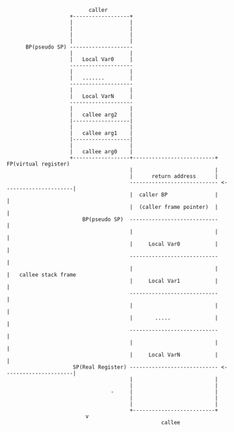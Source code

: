                                                                                                                      
                              caller                                                                                 
                        +------------------+                                                                         
                        |                  |                                                                         
                        |                  |                                                                         
                        |                  |                                                                         
                        |                  |                                                                         
          BP(pseudo SP) --------------------                                                                         
                        |                  |                                                                         
                        |   Local Var0     |                                                                         
                        --------------------                                                                         
                        |                  |                                                                         
                        |   .......        |                                                                         
                        --------------------                                                                         
                        |                  |                                                                         
                        |   Local VarN     |                                                                         
                        --------------------                                                                         
                        |                  |                                                                         
                        |   callee arg2    |                                                                         
                        |------------------|                                                                         
                        |                  |                                                                         
                        |   callee arg1    |                                                                         
                        |------------------|                                                                         
                        |                  |                                                                         
                        |   callee arg0    |                                                                         
                        +------------------+--------------------------+   FP(virtual register)                       
                                           |                          |                                              
                                           |      return address      |                                              
                                           ---------------------------- <----------------------|                     
                                           |  caller BP               |                        |                     
                                           |  (caller frame pointer)  |                        |                     
                            BP(pseudo SP)  ----------------------------                        |                     
                                           |                          |                        |                     
                                           |     Local Var0           |                        |                     
                                           ----------------------------                        |                     
                                           |                          |                        |   callee stack frame
                                           |     Local Var1           |                        |                     
                                           ----------------------------                        |                     
                                           |                          |                        |                     
                                           |       .....              |                        |                     
                                           ----------------------------                        |                     
                                           |                          |                        |                     
                                           |     Local VarN           |                        |                     
                         SP(Real Register) ---------------------------- <----------------------|                     
                                           |                          |                                              
                                           |                          |                                              
                                     -     |                          |                                              
                                           |                          |                                              
                                           |                          |                                              
                                           +--------------------------+                                              
                             v                                                                                       
                                                     callee                                                          
